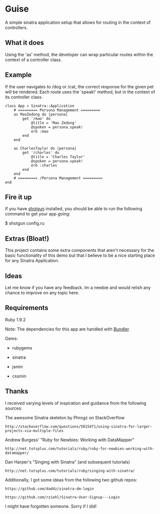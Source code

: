 # Guise
A simple sinatra application setup that allows for routing in the context of controllers.



## What it does

Using the 'as' method, the developer can wrap particular routes within the context of a controller class. 



## Example

If the user navigates to /dog or /cat, the correct response for the given pet will be rendered. Each route uses the 'speak!' method, but in the context of its controller class.

			
	class App < Sinatra::Application
		# ========= Persona Management =========
		as MaoZedong do |persona|
			get '/mao' do 
				@title = 'Mao Zedong'
				@spoken = persona.speak!          
				erb :mao                                      
			end
		end

		as CharlesTaylor do |persona|
			get '/charles' do
				@title = 'Charles Taylor'
				@spoken = persona.speak!
				erb :charles
			end
		end
		# ========= /Persona Management =========
	end



## Fire it up

If you have [shotgun](https://github.com/rtomayko/shotgun) installed, you should be able to run the following command to get your app going:

  $ shotgun config.ru



## Extras (Bloat!)

This project contains some extra components that aren't necessary for the basic functionality of this demo but that I believe to be a nice starting place for any Sinatra Application. 



## Ideas

Let me know if you have any feedback. Im a newbie and would relish any chance to improve on any topic here.

## Requirements

Ruby 1.9.2

Note: The dependencies for this app are handled with [Bundler](http://gembundler.com/).

Gems:

- rubygems

- sinatra

- jsmin

- cssmin



## Thanks

I received varying levels of inspiration and guidance from the following sources:

The awesome Sinatra skeleton by Phrogz on StackOverflow

    http://stackoverflow.com/questions/5015471/using-sinatra-for-larger-projects-via-multiple-files

Andrew Burgess' "Ruby for Newbies: Working with DataMapper"

    http://net.tutsplus.com/tutorials/ruby/ruby-for-newbies-working-with-datamapper/

Dan Harper's "Singing with Sinatra" (and subsequent tutorials)

    http://net.tutsplus.com/tutorials/ruby/singing-with-sinatra/

Additionally, I got some ideas from the following two github repos:

    https://github.com/daddz/sinatra-dm-login

    https://github.com/rziehl/Sinatra-User-Signup---Login

I might have forgotten someone. Sorry if I did!
